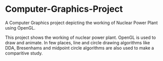 # Computer-Graphics-Project
A Computer Graphics project depicting the working of Nuclear Power Plant using OpenGL.

This project shows the working of nuclear power plant. OpenGL is used to draw and animate. In few places, line and circle drawing algorithms like DDA, Bresenhams and midpoint circle algorithms are also used to make a comparitive study.

